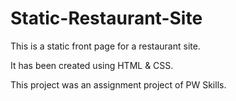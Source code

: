 # Static-Restaurant-Site

This is a static front page for a restaurant site.

It has been created using HTML & CSS.

This project was an assignment project of PW Skills.
